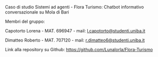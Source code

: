Caso di studio Sistemi ad agenti - Flora Turismo:
Chatbot informativo conversazionale su Mola di Bari

Membri del gruppo:

Capotorto Lorena - MAT. 696947 - mail: l.capotorto@studenti.uniba.it

Dimatteo Roberto - MAT. 707120 - mail: r.dimatteo6@studenti.uniba.it

Link alla repository su Github:
https://github.com/Lunalorla/Flora-Turismo